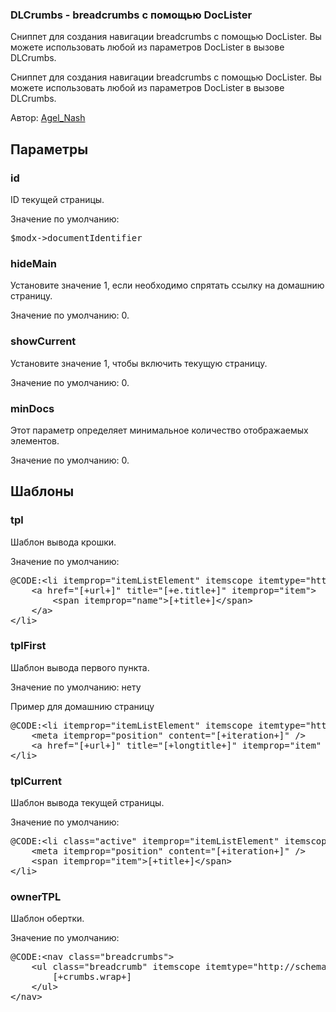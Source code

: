 
<meta http-equiv="Content-Type" content="text/html; charset=utf-8">
<h3>DLCrumbs - breadcrumbs с помощью DocLister </h3>
Сниппет для создания навигации breadcrumbs с помощью DocLister. Вы можете использовать любой из параметров DocLister в вызове DLCrumbs.
<p>Сниппет для создания навигации breadcrumbs с помощью DocLister. Вы можете использовать любой из параметров DocLister в вызове DLCrumbs.</p>
<p>Автор: <i class="fa fa-github fa-lg text-primary"></i> <a href="https://github.com/AgelxNash" rel="nofollow" target="_blank">Agel_Nash</a></p>
<h2 class="page-header">Параметры</h2>
<h3 class="sub-header text-bold">id</h3>
<p>ID текущей страницы.</p>
<p>Значение по умолчанию:</p>
<pre class="brush: php;">
$modx-&gt;documentIdentifier
</pre>
<h3 class="sub-header text-bold">hideMain</h3>
<p>Установите значение 1, если необходимо спрятать ссылку на домашнию страницу.</p>
<p>Значение по умолчанию: 0.</p>
<h3 class="sub-header text-bold">showCurrent</h3>
<p>Установите значение 1, чтобы включить текущую страницу.</p>
<p>Значение по умолчанию: 0.</p>
<h3 class="sub-header text-bold">minDocs</h3>
<p>Этот параметр определяет минимальное количество отображаемых элементов.</p>
<p>Значение по умолчанию: 0.</p>

<h2 class="page-header">Шаблоны</h2>
<h3 class="sub-header text-bold">tpl</h3>
<p>Шаблон вывода крошки.</p>
<p>Значение по умолчанию: </p>
<pre class="brush: html;">
@CODE:&lt;li itemprop="itemListElement" itemscope itemtype="http://schema.org/ListItem"&gt;&lt;meta itemprop="position" content="[+iteration+]" /&gt;
	&lt;a href="[+url+]" title="[+e.title+]" itemprop="item"&gt;
		&lt;span itemprop="name"&gt;[+title+]&lt;/span&gt;
	&lt;/a&gt;
&lt;/li&gt;
</pre>
<h3 class="sub-header text-bold">tplFirst</h3>
<p>Шаблон вывода первого пункта.</p>
<p>Значение по умолчанию: нету</p>
<p>Пример для домашнию страницу</p>
<pre class="brush: html;">
@CODE:&lt;li itemprop="itemListElement" itemscope itemtype="http://schema.org/ListItem" class="home-link"&gt;
	&lt;meta itemprop="position" content="[+iteration+]" /&gt;
	&lt;a href="[+url+]" title="[+longtitle+]" itemprop="item" class="icon icon-home"&gt;&lt;i class="fa fa-home"&gt;&lt;/i&gt;&lt;/a&gt;
&lt;/li&gt;
</pre>
<h3 class="sub-header text-bold">tplCurrent</h3>
<p>Шаблон вывода текущей страницы.</p>
<p>Значение по умолчанию:</p>
<pre class="brush: html;">
@CODE:&lt;li class="active" itemprop="itemListElement" itemscope itemtype="http://schema.org/ListItem"&gt;
	&lt;meta itemprop="position" content="[+iteration+]" /&gt;
	&lt;span itemprop="item"&gt;[+title+]&lt;/span&gt;
&lt;/li&gt;
</pre>
<h3 class="sub-header text-bold">ownerTPL</h3>
<p>Шаблон обертки.</p>
<p>Значение по умолчанию:</p>
<pre class="brush: html;">
@CODE:&lt;nav class="breadcrumbs"&gt;
	&lt;ul class="breadcrumb" itemscope itemtype="http://schema.org/BreadcrumbList"&gt;
		[+crumbs.wrap+]
	&lt;/ul&gt;
&lt;/nav&gt;
</pre>